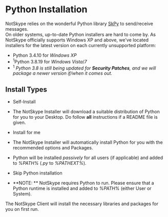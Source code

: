 # Python Installation
NotSkype relies on the wonderful Python library [SkPy](https://github.com/Terrance/SkPy) to send/receive messages.  
On older systems, up-to-date Python installers are hard to come by. As NotSkype officially supports Windows XP and above, we've located installers for the latest version on each currently unsupported platform:  
* Python 3.4.10 for _Windows XP_  
* <sup>1</sup>Python 3.8.19 for *Windows Vista*/*7*  
 * <sup>1</sup> _Python 3.8 is still being updated for **Security Patches**, and we will package a newer version if/when it comes out._  

## Install Types
* Self-Install  
 * The NotSkype Installer will download a suitable distribution of Python for you to your Desktop. Do follow **all** instructions if a README file is given.  
  
* Install for me  
 * The NotSkype Installer will automatically install Python for you with the recommended options and Packages.  
 * Python will be installed _passively_ for all users (if applicable) and added to _%PATH%_ (_.py_ to _%PATHEXT%_).  
  
* Skip Python installation  
 * **NOTE: ** NotSkype requires Python to run. Please ensure that a Python runtime is installed and added to _%PATH%_ (either User or System).  
  
The NotSkype Client will install the necessary libraries and packages for you on first run.  